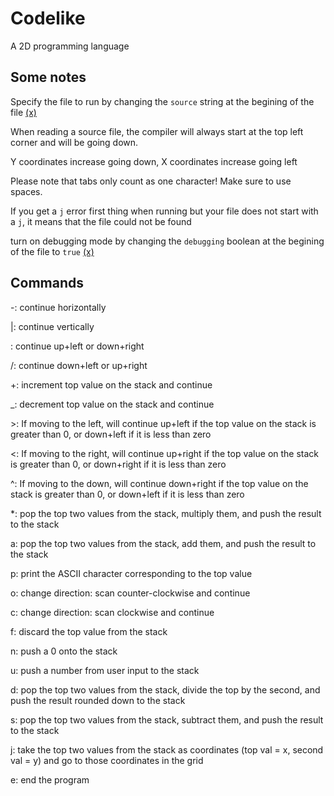 # Codelike
A 2D programming language

## Some notes

Specify the file to run by changing the `source` string at the begining of the file [(x)](https://github.com/dospunk/codelike/blob/master/Compiler.java#L14)

When reading a source file, the compiler will always start at the top left corner and will be going down.

Y coordinates increase going down, X coordinates increase going left

Please note that tabs only count as one character! Make sure to use spaces.

If you get a `j` error first thing when running but your file does not start with a `j`, it means that the file could not be found

turn on debugging mode by changing the `debugging` boolean at the begining of the file to `true` [(x)](https://github.com/dospunk/codelike/blob/master/Compiler.java#L13)

## Commands

-: continue horizontally

|: continue vertically

\: continue up+left or down+right

/: continue down+left or up+right

+: increment top value on the stack and continue

_: decrement top value on the stack and continue

\>: If moving to the left, will continue up+left if the top value on the stack is greater than 0, or down+left if it is less than zero

<: If moving to the right, will continue up+right if the top value on the stack is greater than 0, or down+right if it is less than zero

^: If moving to the down, will continue down+right if the top value on the stack is greater than 0, or down+left if it is less than zero

*: pop the top two values from the stack, multiply them, and push the result to the stack

a: pop the top two values from the stack, add them, and push the result to the stack

p: print the ASCII character corresponding to the top value

o: change direction: scan counter-clockwise and continue

c: change direction: scan clockwise and continue

f: discard the top value from the stack

n: push a 0 onto the stack

u: push a number from user input to the stack

d: pop the top two values from the stack, divide the top by the second, and push the result rounded down to the stack

s: pop the top two values from the stack, subtract them, and push the result to the stack

j: take the top two values from the stack as coordinates (top val = x, second val = y) and go to those coordinates in the grid

e: end the program
